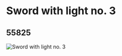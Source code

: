 # Sword with light no. 3
## 55825
![Sword with light no. 3](https://lc-www-live-s.legocdn.com/media/bricks/5/2/4294907.jpg)